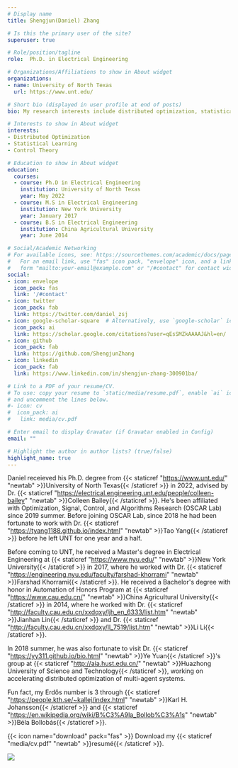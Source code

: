 ```yaml
---
# Display name
title: Shengjun(Daniel) Zhang

# Is this the primary user of the site?
superuser: true

# Role/position/tagline
role:  Ph.D. in Electrical Engineering

# Organizations/Affiliations to show in About widget
organizations:
- name: University of North Texas
  url: https://www.unt.edu/

# Short bio (displayed in user profile at end of posts)
bio: My research interests include distributed optimization, statistical learning and control theory.

# Interests to show in About widget
interests:
- Distributed Optimization
- Statistical Learning
- Control Theory

# Education to show in About widget
education:
  courses:
  - course: Ph.D in Electrical Engineering
    institution: University of North Texas
    year: May 2022
  - course: M.S in Electrical Engineering
    institution: New York University
    year: January 2017
  - course: B.S in Electrical Engineering
    institution: China Agricultural University
    year: June 2014

# Social/Academic Networking
# For available icons, see: https://sourcethemes.com/academic/docs/page-builder/#icons
#   For an email link, use "fas" icon pack, "envelope" icon, and a link in the
#   form "mailto:your-email@example.com" or "/#contact" for contact widget.
social:
- icon: envelope
  icon_pack: fas
  link: '/#contact'
- icon: twitter
  icon_pack: fab
  link: https://twitter.com/daniel_zsj
- icon: google-scholar-square  # Alternatively, use `google-scholar` icon from `ai` icon pack
  icon_pack: ai
  link: https://scholar.google.com/citations?user=qEsSMZkAAAAJ&hl=en/
- icon: github
  icon_pack: fab
  link: https://github.com/ShengjunZhang
- icon: linkedin
  icon_pack: fab
  link: https://www.linkedin.com/in/shengjun-zhang-300901ba/

# Link to a PDF of your resume/CV.
# To use: copy your resume to `static/media/resume.pdf`, enable `ai` icons in `params.toml`, 
# and uncomment the lines below.
#- icon: cv
#  icon_pack: ai
#   link: media/cv.pdf

# Enter email to display Gravatar (if Gravatar enabled in Config)
email: ""

# Highlight the author in author lists? (true/false)
highlight_name: true
---
```


Daniel receieved his Ph.D. degree from {{< staticref "https://www.unt.edu/" "newtab" >}}University of North Texas{{< /staticref >}} in 2022, advised by Dr. {{< staticref "https://electrical.engineering.unt.edu/people/colleen-bailey" "newtab" >}}Colleen Bailey{{< /staticref >}}.
He's been affiliated with Optimization, Signal, Control, and Algorithms Research (OSCAR Lab) since 2019 summer. Before joining OSCAR Lab, since 2018 he had been fortunate to work with Dr. {{< staticref "https://tyang1188.github.io/index.html" "newtab" >}}Tao Yang{{< /staticref >}} before he left UNT for one year and a half.

Before coming to UNT, he received a Master's degree in Electrical Engineering at {{< staticref "https://www.nyu.edu/" "newtab" >}}New York University{{< /staticref >}} in 2017, where he worked with Dr. {{< staticref "https://engineering.nyu.edu/faculty/farshad-khorrami" "newtab" >}}Farshad Khorrami{{< /staticref >}}. He received a Bachelor's degree with honor in Automation of Honors Program at {{< staticref "https://www.cau.edu.cn/" "newtab" >}}China Agricultural University{{< /staticref >}} in 2014, where he worked with Dr. {{< staticref "http://faculty.cau.edu.cn/xxdqxy/ljh_en_6333/list.htm" "newtab" >}}Jianhan Lin{{< /staticref >}} and Dr. {{< staticref "http://faculty.cau.edu.cn/xxdqxy/ll_7519/list.htm" "newtab" >}}Li Li{{< /staticref >}}.

In 2018 summer, he was also fortunate to visit Dr. {{< staticref "https://yy311.github.io/bio.html" "newtab" >}}Ye Yuan{{< /staticref >}}'s group at {{< staticref "http://aia.hust.edu.cn/" "newtab" >}}Huazhong University of Science and Technology{{< /staticref >}}, working on accelerating distributed optimization of multi-agent systems.

Fun fact, my Erdős number is 3 through {{< staticref "https://people.kth.se/~kallej/index.html" "newtab" >}}Karl H. Johansson{{< /staticref >}} and {{< staticref "https://en.wikipedia.org/wiki/B%C3%A9la_Bollob%C3%A1s" "newtab" >}}Béla Bollobás{{< /staticref >}}.


{{< icon name="download" pack="fas" >}} Download my {{< staticref "media/cv.pdf" "newtab" >}}resumé{{< /staticref >}}.

<a href="https://clustrmaps.com/site/1bhdp" title="Visit tracker"><img src="//clustrmaps.com/map_v2.png?cl=080808&w=a&t=n&d=-W8a-MoSUZwqwg9_jrY4YnghZz-EAtYlihiX4TZPSZQ&co=ffffff&ct=808080" /></a>